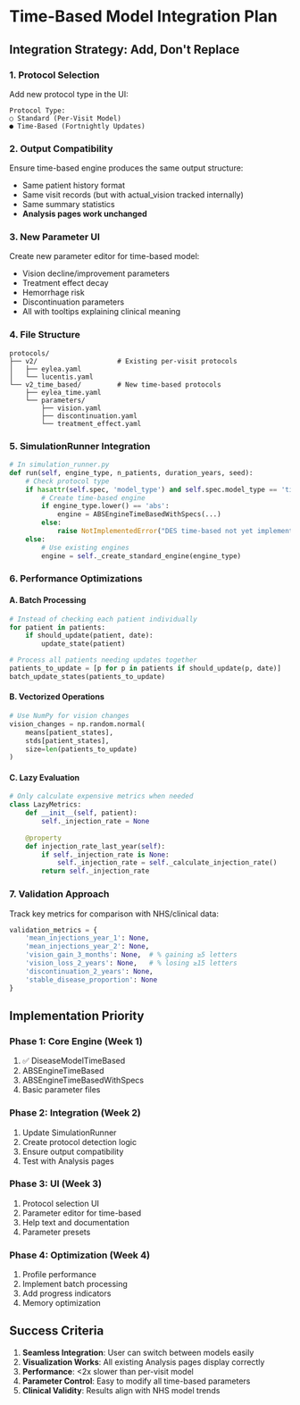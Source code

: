 # Time-Based Model Integration Plan

## Integration Strategy: Add, Don't Replace

### 1. Protocol Selection
Add new protocol type in the UI:
```
Protocol Type:
○ Standard (Per-Visit Model)
● Time-Based (Fortnightly Updates)
```

### 2. Output Compatibility
Ensure time-based engine produces the same output structure:
- Same patient history format
- Same visit records (but with actual_vision tracked internally)
- Same summary statistics
- **Analysis pages work unchanged**

### 3. New Parameter UI
Create new parameter editor for time-based model:
- Vision decline/improvement parameters
- Treatment effect decay
- Hemorrhage risk
- Discontinuation parameters
- All with tooltips explaining clinical meaning

### 4. File Structure
```
protocols/
├── v2/                    # Existing per-visit protocols
│   ├── eylea.yaml
│   └── lucentis.yaml
└── v2_time_based/         # New time-based protocols
    ├── eylea_time.yaml
    └── parameters/
        ├── vision.yaml
        ├── discontinuation.yaml
        └── treatment_effect.yaml
```

### 5. SimulationRunner Integration
```python
# In simulation_runner.py
def run(self, engine_type, n_patients, duration_years, seed):
    # Check protocol type
    if hasattr(self.spec, 'model_type') and self.spec.model_type == 'time_based':
        # Create time-based engine
        if engine_type.lower() == 'abs':
            engine = ABSEngineTimeBasedWithSpecs(...)
        else:
            raise NotImplementedError("DES time-based not yet implemented")
    else:
        # Use existing engines
        engine = self._create_standard_engine(engine_type)
```

### 6. Performance Optimizations

#### A. Batch Processing
```python
# Instead of checking each patient individually
for patient in patients:
    if should_update(patient, date):
        update_state(patient)

# Process all patients needing updates together
patients_to_update = [p for p in patients if should_update(p, date)]
batch_update_states(patients_to_update)
```

#### B. Vectorized Operations
```python
# Use NumPy for vision changes
vision_changes = np.random.normal(
    means[patient_states], 
    stds[patient_states], 
    size=len(patients_to_update)
)
```

#### C. Lazy Evaluation
```python
# Only calculate expensive metrics when needed
class LazyMetrics:
    def __init__(self, patient):
        self._injection_rate = None
    
    @property
    def injection_rate_last_year(self):
        if self._injection_rate is None:
            self._injection_rate = self._calculate_injection_rate()
        return self._injection_rate
```

### 7. Validation Approach
Track key metrics for comparison with NHS/clinical data:
```python
validation_metrics = {
    'mean_injections_year_1': None,
    'mean_injections_year_2': None,
    'vision_gain_3_months': None,  # % gaining ≥5 letters
    'vision_loss_2_years': None,   # % losing ≥15 letters
    'discontinuation_2_years': None,
    'stable_disease_proportion': None
}
```

## Implementation Priority

### Phase 1: Core Engine (Week 1)
1. ✅ DiseaseModelTimeBased
2. ABSEngineTimeBased
3. ABSEngineTimeBasedWithSpecs
4. Basic parameter files

### Phase 2: Integration (Week 2)
1. Update SimulationRunner
2. Create protocol detection logic
3. Ensure output compatibility
4. Test with Analysis pages

### Phase 3: UI (Week 3)
1. Protocol selection UI
2. Parameter editor for time-based
3. Help text and documentation
4. Parameter presets

### Phase 4: Optimization (Week 4)
1. Profile performance
2. Implement batch processing
3. Add progress indicators
4. Memory optimization

## Success Criteria
1. **Seamless Integration**: User can switch between models easily
2. **Visualization Works**: All existing Analysis pages display correctly
3. **Performance**: <2x slower than per-visit model
4. **Parameter Control**: Easy to modify all time-based parameters
5. **Clinical Validity**: Results align with NHS model trends